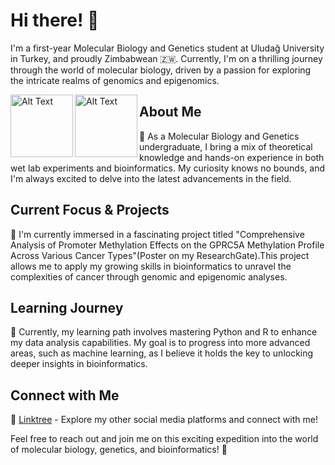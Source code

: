 # Hi there! 👋

I'm a first-year Molecular Biology and Genetics student at Uludağ University in Turkey, and proudly Zimbabwean 🇿🇼. Currently, I'm on a thrilling journey through the world of molecular biology, driven by a passion for exploring the intricate realms of genomics and epigenomics.

 <img src="https://media.giphy.com/media/v1.Y2lkPTc5MGI3NjExZzBiNjd2eDJrdW0zbmluamg5b2c3d2lpNjNsbjc2eW9yZzA1d2VuOSZlcD12MV9pbnRlcm5hbF9naWZfYnlfaWQmY3Q9cw/QPTdQdZQ9UiyzYK9mN/giphy.gif" alt="Alt Text" width="100" height="100" align="left" />

<img src="https://images-wixmp-ed30a86b8c4ca887773594c2.wixmp.com/f/ea54de27-18f6-4b10-a966-b9ecb2bc1d31/daaiys0-fc659572-48c9-43eb-8838-71e5e631527a.gif?token=eyJ0eXAiOiJKV1QiLCJhbGciOiJIUzI1NiJ9.eyJzdWIiOiJ1cm46YXBwOjdlMGQxODg5ODIyNjQzNzNhNWYwZDQxNWVhMGQyNmUwIiwiaXNzIjoidXJuOmFwcDo3ZTBkMTg4OTgyMjY0MzczYTVmMGQ0MTVlYTBkMjZlMCIsIm9iaiI6W1t7InBhdGgiOiJcL2ZcL2VhNTRkZTI3LTE4ZjYtNGIxMC1hOTY2LWI5ZWNiMmJjMWQzMVwvZGFhaXlzMC1mYzY1OTU3Mi00OGM5LTQzZWItODgzOC03MWU1ZTYzMTUyN2EuZ2lmIn1dXSwiYXVkIjpbInVybjpzZXJ2aWNlOmZpbGUuZG93bmxvYWQiXX0.CSRG5H03RMI1ASGzhIGaIWJmAePjIOM4ntjCV6GxFPY" alt="Alt Text" width="100" height="100" align="left" />

## About Me

🧬 As a Molecular Biology and Genetics undergraduate, I bring a mix of theoretical knowledge and hands-on experience in both wet lab experiments and bioinformatics. My curiosity knows no bounds, and I'm always excited to delve into the latest advancements in the field.

## Current Focus & Projects

🔭 I'm currently immersed in a fascinating project titled "Comprehensive Analysis of Promoter Methylation Effects on the GPRC5A Methylation Profile Across Various Cancer Types"(Poster on my ResearchGate).This project allows me to apply my growing skills in bioinformatics to unravel the complexities of cancer through genomic and epigenomic analyses.

## Learning Journey

🌱 Currently, my learning path involves mastering Python and R to enhance my data analysis capabilities. My goal is to progress into more advanced areas, such as machine learning, as I believe it holds the key to unlocking deeper insights in bioinformatics.

## Connect with Me

🔗 [Linktree](https://linktr.ee/kurayi_chawatama) - Explore my other social media platforms and connect with me!

Feel free to reach out and join me on this exciting expedition into the world of molecular biology, genetics, and bioinformatics! 🚀


